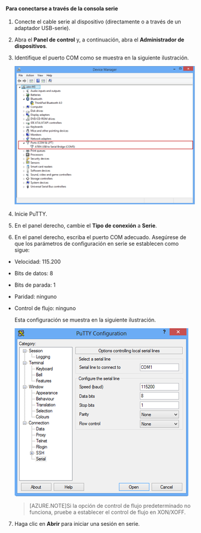 
#### Para conectarse a través de la consola serie

1. Conecte el cable serie al dispositivo (directamente o a través de un adaptador USB-serie).

2. Abra el **Panel de control** y, a continuación, abra el **Administrador de dispositivos**.

3. Identifique el puerto COM como se muestra en la siguiente ilustración.

     ![Conexión a través de la consola serie](./media/storsimple-use-putty/HCS_ConnectingDeviceS-include.png)

4. Inicie PuTTY.

5. En el panel derecho, cambie el **Tipo de conexión** a **Serie**.

6. En el panel derecho, escriba el puerto COM adecuado. Asegúrese de que los parámetros de configuración en serie se establecen como sigue:
  - Velocidad: 115.200
  - Bits de datos: 8
  - Bits de parada: 1
  - Paridad: ninguno
  - Control de flujo: ninguno

    Esta configuración se muestra en la siguiente ilustración.

     ![Configuración de PuTTY](./media/storsimple-use-putty/HCS_PuttyConfig-include.png)

    > [AZURE.NOTE]Si la opción de control de flujo predeterminado no funciona, pruebe a establecer el control de flujo en XON/XOFF.

7. Haga clic en **Abrir** para iniciar una sesión en serie.
 

<!---HONumber=62-->